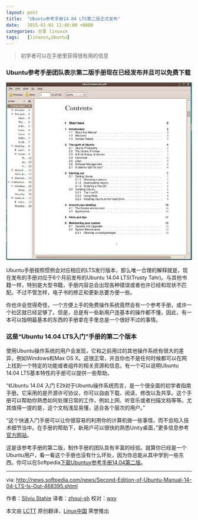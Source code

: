 ```yaml
---
layout: post
title:	"Ubuntu参考手册14.04 LTS第二版正式发布"
date:	2015-01-01 11:46:00 +0800 
categories:	分享 linuxcn 
tags:	[linuxcn,Ubuntu]
---
```




> 
> 初学者可以在手册里获得很有用的信息
> 
> 
> 


### Ubuntu参考手册团队表示第二版手册现在已经发布并且可以免费下载


![](/Asserts/Images/album/201412/31/225305lpwsp0vvrpbpqw7m.jpg)


Ubuntu手册按照惯例会对应相应的LTS发行版本，那么唯一合理的解释就是，现在发布的手册对应于6个月前发布的Ubuntu 14.04 LTS(Trusty Tahr)。与其他书籍一样，特别是大型书籍，手册内容总会出现各种错误或者也许已经和现状不匹配。不过不管怎样，电子书的修正和更新总要方便一些。


你也许会觉得奇怪，一个方便上手的免费操作系统竟然会有一个参考手册，或许一个社区就已经足够了。但是，总是有一些新用户连基本的操作都不懂，因此，有一本可以指明最基本的东西的手册拿在手里总是一个很好不过的事情。


### 这是“Ubuntu 14.04 LTS入门”手册的第二个版本


使用Ubuntu操作系统的用户会发现，它和之前用过的其他操作系统有很大的差异，例如Windows和Max OS X。这很正常，并且你也不是任何时候都可以在网上找到一个特定的功能或者组件的相关资源和信息。有一个可以说明Ubuntu 14.04 LTS基本特性的手册可以提供一些帮助。


“《Ubuntu 14.04 入门 E2》对于Ubuntu操作系统而言，是一个很全面的初学者指南手册。它采用的是开源许可协议，你可以自由下载、阅读、修改以及共享。这个手册可以帮助你熟悉如何处理日常的工作，例如上网、听音乐或者扫描文档等等。尤其值得一提的是，这个文档浅显易懂，适合各个层次的用户。”


“这个快速入门手册可以让你很容易的利用你的计算机做一些事情，而不会陷入技术细节当中。在手册的帮助下，新用户可以很快的熟悉Unity桌面，”更多信息参考[官方网站](http://ubuntu-manual.org/)。


这是该参考手册的第二版，制作手册的团队具有丰富的经验。就算你已经是一个Ubuntu用户，看一看这个手册也没有什么坏处，因为你总能从其中学到一些东西。你可以在Softpedia[下载Ubuntuy参考手册14.04第二版](http://linux.softpedia.com/get/Documentation/Ubuntu-Manual-53530.shtml)。




---


via: <http://news.softpedia.com/news/Second-Edition-of-Ubuntu-Manual-14-04-LTS-Is-Out-468395.shtml>


作者：[Silviu Stahie](http://news.softpedia.com/editors/browse/silviu-stahie) 译者：[zhouj-sh](https://github.com/zhouj-sh) 校对：[wxy](https://github.com/wxy)


本文由 [LCTT](https://github.com/LCTT/TranslateProject) 原创翻译，[Linux中国](http://linux.cn/) 荣誉推出
